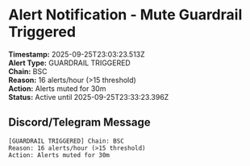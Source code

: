 # Alert Notification - Mute Guardrail Triggered

**Timestamp:** 2025-09-25T23:03:23.513Z  
**Alert Type:** GUARDRAIL TRIGGERED  
**Chain:** BSC  
**Reason:** 16 alerts/hour (>15 threshold)  
**Action:** Alerts muted for 30m  
**Status:** Active until 2025-09-25T23:33:23.396Z  

## Discord/Telegram Message

```
[GUARDRAIL TRIGGERED] Chain: BSC
Reason: 16 alerts/hour (>15 threshold)
Action: Alerts muted for 30m
```
